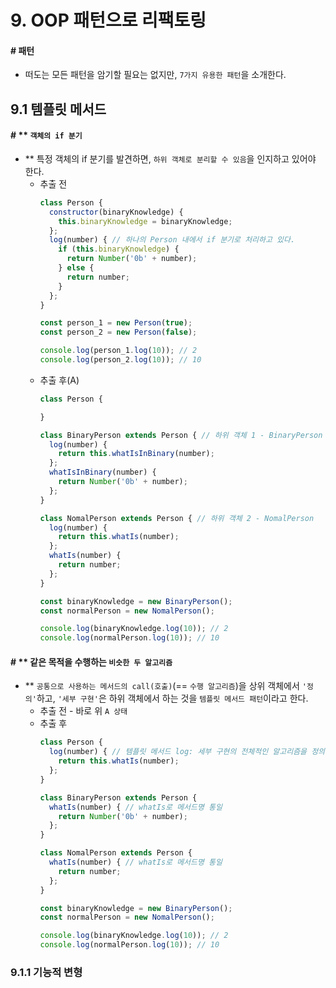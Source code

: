 # 9. OOP 패턴으로 리팩토링

#### # 패턴

* 떠도는 모든 패턴을 암기할 필요는 없지만, `7가지 유용한 패턴`을 소개한다.

## 9.1 템플릿 메서드

#### # ** `객체의 if 분기`

* ** 특정 객체의 if 분기를 발견하면, `하위 객체로 분리할 수 있음`을 인지하고 있어야 한다.
  * 추출 전
    ```javascript
    class Person {
      constructor(binaryKnowledge) {
        this.binaryKnowledge = binaryKnowledge;
      };
      log(number) { // 하나의 Person 내에서 if 분기로 처리하고 있다.
        if (this.binaryKnowledge) {
          return Number('0b' + number);
        } else {
          return number;
        }
      };
    }

    const person_1 = new Person(true);
    const person_2 = new Person(false);

    console.log(person_1.log(10)); // 2
    console.log(person_2.log(10)); // 10
    ```
  * 추출 후(A)
    ```javascript
    class Person {

    }

    class BinaryPerson extends Person { // 하위 객체 1 - BinaryPerson
      log(number) {
        return this.whatIsInBinary(number);
      };
      whatIsInBinary(number) {
        return Number('0b' + number);
      };
    }

    class NomalPerson extends Person { // 하위 객체 2 - NomalPerson
      log(number) {
        return this.whatIs(number);
      };
      whatIs(number) {
        return number;
      };
    }

    const binaryKnowledge = new BinaryPerson();
    const normalPerson = new NomalPerson();

    console.log(binaryKnowledge.log(10)); // 2
    console.log(normalPerson.log(10)); // 10
    ```

#### # ** 같은 목적을 수행하는 `비슷한 두 알고리즘`

* ** `공통으로 사용하는 메서드의 call(호출)`(== `수행 알고리즘`)을 상위 객체에서 `'정의'`하고, `'세부 구현'`은 하위 객체에서 하는 것을 `템플릿 메서드 패턴`이라고 한다.
  * 추출 전 - 바로 위 `A 상태`
  * 추출 후
    ```javascript
    class Person {
      log(number) { // 템플릿 메서드 log: 세부 구현의 전체적인 알고리즘을 정의해놓았다.
        return this.whatIs(number);
      };
    }

    class BinaryPerson extends Person {
      whatIs(number) { // whatIs로 메서드명 통일
        return Number('0b' + number);
      };
    }

    class NomalPerson extends Person {
      whatIs(number) { // whatIs로 메서드명 통일
        return number;
      };
    }

    const binaryKnowledge = new BinaryPerson();
    const normalPerson = new NomalPerson();

    console.log(binaryKnowledge.log(10)); // 2
    console.log(normalPerson.log(10)); // 10
    ```

### 9.1.1 기능적 변형